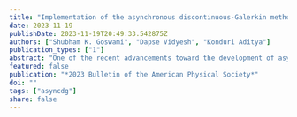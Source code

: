 ```yaml
---
title: "Implementation of the asynchronous discontinuous-Galerkin method for reacting flow simulations"
date: 2023-11-19
publishDate: 2023-11-19T20:49:33.542875Z
authors: ["Shubham K. Goswami", "Dapse Vidyesh", "Konduri Aditya"]
publication_types: ["1"]
abstract: "One of the recent advancements toward the development of asynchronous numerical schemes for scalable PDE solvers is the newly introduced asynchronous discontinuous-Galerkin (ADG) method. It avoids communication/synchronization at a mathematical level and uses asynchrony-tolerant (AT) fluxes to provide highly accurate solutions despite asynchrony. The ADG method is particularly beneficial for massively parallel reacting flow solvers, where the chemical time scale is very small, such that simulation time is extremely long. These simulations are typically performed on tens of thousands of processors, where communication overheads significantly affect the scalability of the solver. In this work, we implement the ADG method in a 1D solver, aimed at solving compressible Navier-Stokes equations with relaxed communication/synchronization requirements. A series of numerical experiments are performed to validate its performance for reacting and non-reacting problems. We also demonstrate the scalability of the ADG method based on one of the compressible flow solvers in deal. II (an open-source finite element library) for two and three-dimensional inviscid flow problems. The results demonstrate the great potential of the ADG method for developing exascale PDE solvers for reacting flow simulations."
featured: false
publication: "*2023 Bulletin of the American Physical Society*"
doi: ""
tags: ["asyncdg"]
share: false
---
```


